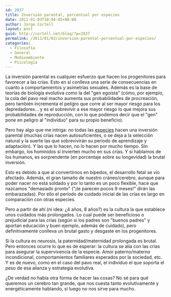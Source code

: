 ```yaml
---
id: 2837
title: Inversión parental, porcentual por especies
date: 2011-01-03T10:04:05+00:00
author: Jorge Cortell
layout: post
guid: http://cortell.net/blog/?p=2837
permalink: /2011/01/03/inversion-parental-porcentual-por-especies/
categories:
  - Filosofí­a
  - General
  - Medioambiente
  - Psicología
---
```

La inversión parental es cualquier esfuerzo que hacen los progenitores para favorecer a las crías. Esto en sí conlleva una serie de consecuencias en cuanto a comportamientos y asimetrías sexuales. Además es la base de teorías de biología evolutiva como la del "gen egoísta" (cómo, por ejemplo, la cola del pavo real macho aumenta sus probabilidades de procreación, pero también incrementa el peligro que corre al ser mayor riesgo para los depredadores... y es el sobrevivir a ese mayor riesgo lo que mejora sus probabilidades de reproducción, con lo que podemos decir que el "gen" pone en peligro al "indivíduo" para su propio beneficio).

Pero hay algo que me intriga: no todas las <a title="http://www.bbc.co.uk/nature/adaptations/Parental_investment" href="http://www.bbc.co.uk/nature/adaptations/Parental_investment" target="_blank">especies</a> hacen una inversión parental (muchas crías nacen autosuficientes, o se deja a la selección natural y la suerte las que sobrevivirán su período de aprendizaje y adaptación). Y las que lo hacen, no lo hacen por mucho tiempo. Sin embargo, los homínidos sí invierten mucho en sus crías. Y si hablamos de los humanos, es sorprendente (en porcentaje sobre su longevidad) la brutal inversión.

Esto es debido a que al convertirnos en bípedos, el desarrollo fetal se vio afectado. Además, el gran tamaño de nuestro cráneo/cerebro, aunque para poder nacer no está soldado y por lo tanto es un poco flexible, hace que nazcamos "demasiado pronto" ("¡te parecen pocos 9 meses!" dirán las embarazadas). Por ello el período de cuidado inicial de las crías es largo en comparación con otras especies.

Pero a partir de ahí (ni idea: ¿4 años, 8 años?) es la cultura la que establece unos cuidados más prolongados. Lo cual puede ser beneficioso o prejudicial para las crías (según si los padres son "buenos padres" y aportan educación y buen ejemplo, además de cuidado), pero definitivamente conlleva un brutal gasto y desgaste en los progenitores.

Si la cultura es neurosis, la paternidad/maternidad prolongada es brutal. Pero entonces ocurre lo que es de esperar: la cultura se alía con las crías para asegurar la supervivencia de la especie. Amor paterno/materno incondicional, comportamientos familiares esperados por la sociedad, etc. Y es de nuevo, como en el caso del pavo real, el indivíduo el que soporta el peso de esa alianza y estrategia evolutiva.

¿De verdad no había otra forma de hacer las cosas? No sé para qué queremos un cerebro tan grande, que nos cuesta tanto evolutivamente y energéticamente hablando, si luego no nos sirve para mucho.